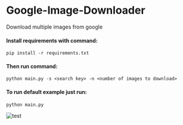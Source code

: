 # Google-Image-Downloader
Download multiple images from google

#### Install requirements with command:
``pip install -r requirements.txt``
#### Then run command:
``python main.py -s <search key> -n <number of images to download>``
#### To run default example just run:
``python main.py``

![test](https://github.com/IsekaiCode/Google-Image-Downloader/assets/109307799/4c18b663-910a-41cc-94f0-36dae86c315b)
